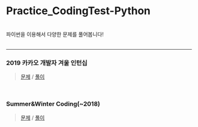 # Practice_CodingTest-Python
<br>
파이썬을 이용해서 다양한 문제를 풀어봅니다!<br><br>

***

### 2019 카카오 개발자 겨울 인턴십
> [문제](https://simpleisit.tistory.com/144) / [풀이](./kakao/2019_카카오_개발자_겨울_인턴십.py)
<br>

### Summer&Winter Coding(~2018)
> [문제](https://simpleisit.tistory.com/146) / [풀이](./etc/Summer&Winter_Coding(~2018)-스킬트리.py)
<br>
